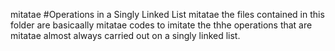 mitatae
#Operations in a Singly Linked List
mitatae
the files contained in this folder are basicaally
mitatae
codes to imitate the thhe operations that are
mitatae
almost always carried out on a singly linked list.
